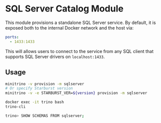 # SQL Server Catalog Module

This module provisions a standalone SQL Server service. By default, it is
exposed both to the internal Docker network and the host via:

```yaml
ports:
  - 1433:1433
```

This will allows users to connect to the service from any SQL client that
supports SQL Server drivers on `localhost:1433`.

## Usage

```sh
minitrino -v provision -m sqlserver
# Or specify Starburst version
minitrino -v -e STARBURST_VER=${version} provision -m sqlserver

docker exec -it trino bash 
trino-cli

trino> SHOW SCHEMAS FROM sqlserver;
```
